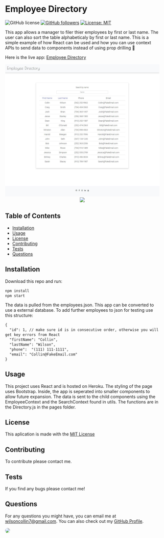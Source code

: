 # Employee Directory 
  ![GitHub license](https://img.shields.io/badge/Made%20by-%40wilsoncollin7-orange) [![GitHub followers](https://img.shields.io/github/followers/wilsoncollin7.svg?style=social&label=Follow&maxAge=2592000)](https://github.com/wilsoncollin7?tab=followers) [![License: MIT](https://img.shields.io/badge/License-MIT-yellow.svg)](https://opensource.org/licenses/MIT)

  This app allows a manager to filer thier employees by first or last name. The user can also sort the table alphabeticaly by first or last name. This is a simple example of how React can be used and how you can use context APIs to send data to components instead of using prop drilling :rocket:

  Here is the live app: [Employee Directory](https://directory-collin.herokuapp.com/)

  <p align="center">
    <img src="./public/snip.JPG" width="600">
    <br>
    <img src="./public/example.gif" width="600">
  </p>

  ## Table of Contents

  - [Installation](#installation)
  - [Usage](#usage)
  - [License](#license)
  - [Contributing](#contributing)
  - [Tests](#tests)
  - [Questions](#questions)

  ## Installation

  Download this repo and run:

  ```
  npm install
  npm start
  ```

  The data is pulled from the employees.json. This app can be converted to use a external database. To add further employees to json for testing use this structure:

  ```
  {
    "id": 1, // make sure id is in consecutive order, otherwise you will get key errors from React
    "firstName": "Collin",
    "lastName": "Wilson",
    "phone":  "(111) 111-1111",
    "email": "Collin@FakeEmail.com"
  }
  ```

  ## Usage

  This project uses React and is hosted on Heroku. The styling of the page uses Bootstrap. Inside, the app is seperated into smaller components to allow future expansion. The data is sent to the child components using the EmployeeContext and the SearchContext found in utils. The functions are in the Directory.js in the pages folder.

  ## License

  This aplication is made with the [MIT License](https://opensource.org/licenses/MIT)

  ## Contributing

  To contribute please contact me.

  ## Tests

  If you find any bugs please contact me!

  ## Questions

  For any questions you might have, you can email me at wilsoncollin7@gmail.com. You can also check out my [GitHub Profile](https://github.com/wilsoncollin7).

  <img src="https://avatars2.githubusercontent.com/u/65512203?s=460&u=fb31e3048d1cfa064b8ee0ec696be762b96343f8&v=4" width="200" style="border-radius:50%"/>
